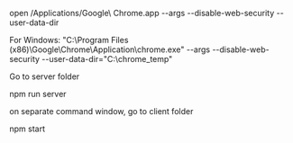 open /Applications/Google\ Chrome.app --args --disable-web-security --user-data-dir

For Windows:
"C:\Program Files (x86)\Google\Chrome\Application\chrome.exe" --args --disable-web-security --user-data-dir="C:\chrome_temp"

Go to server folder

npm run server


on separate command window, go to client folder

npm start
